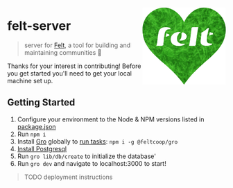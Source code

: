 [<img src="src/static/felt.png" align="right" width="192" height="178">](https://felt.dev)

# felt-server

> server for [Felt](https://github.com/feltcoop/felt),
> a tool for building and maintaining communities 💚

Thanks for your interest in contributing! Before you get started you'll need to get your local machine set up.

## Getting Started

1. Configure your environment to the Node & NPM versions listed in [package.json](/package.json)
1. Run `npm i`
1. Install [Gro](https://github.com/feltcoop/gro)
   globally to [run tasks](https://github.com/feltcoop/gro/tree/main/src/task#readme):
   `npm i -g @feltcoop/gro`
1. [Install Postgresql](/src/lib/db/README.md)
1. Run `gro lib/db/create` to initialize the database'
1. Run `gro dev` and navigate to localhost:3000 to start!

> TODO deployment instructions
